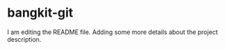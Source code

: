 # bangkit-git

I am editing the README file. Adding some more details about the project description.

